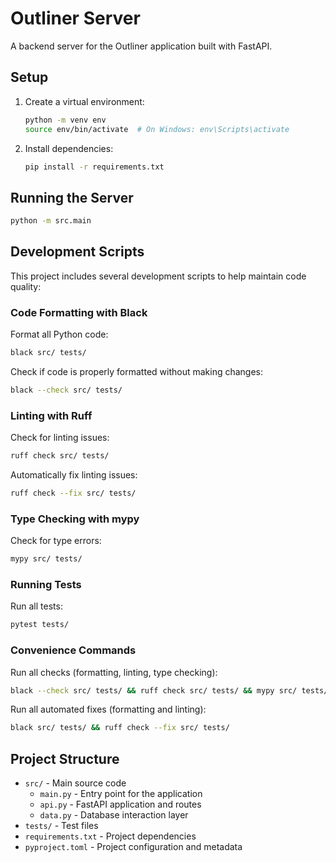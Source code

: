 # Outliner Server

A backend server for the Outliner application built with FastAPI.

## Setup

1. Create a virtual environment:
   ```bash
   python -m venv env
   source env/bin/activate  # On Windows: env\Scripts\activate
   ```

2. Install dependencies:
   ```bash
   pip install -r requirements.txt
   ```

## Running the Server

```bash
python -m src.main
```

## Development Scripts

This project includes several development scripts to help maintain code quality:

### Code Formatting with Black

Format all Python code:
```bash
black src/ tests/
```

Check if code is properly formatted without making changes:
```bash
black --check src/ tests/
```

### Linting with Ruff

Check for linting issues:
```bash
ruff check src/ tests/
```

Automatically fix linting issues:
```bash
ruff check --fix src/ tests/
```

### Type Checking with mypy

Check for type errors:
```bash
mypy src/ tests/
```

### Running Tests

Run all tests:
```bash
pytest tests/
```

### Convenience Commands

Run all checks (formatting, linting, type checking):
```bash
black --check src/ tests/ && ruff check src/ tests/ && mypy src/ tests/
```

Run all automated fixes (formatting and linting):
```bash
black src/ tests/ && ruff check --fix src/ tests/
```

## Project Structure

- `src/` - Main source code
  - `main.py` - Entry point for the application
  - `api.py` - FastAPI application and routes
  - `data.py` - Database interaction layer
- `tests/` - Test files
- `requirements.txt` - Project dependencies
- `pyproject.toml` - Project configuration and metadata
